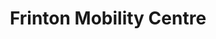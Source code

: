 ---
title: "Frinton Mobility Centre"
url: /frinton-on-sea/frinton-mobility-centre/
shop: Allgemein
---